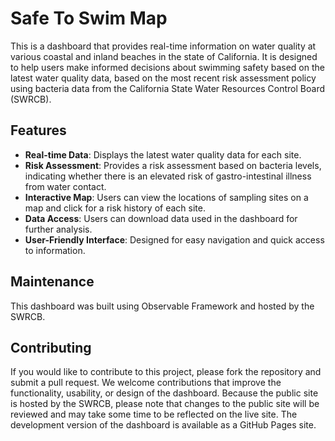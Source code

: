 # Safe To Swim Map

This is a dashboard that provides real-time information on water quality at various coastal and inland beaches in the state of California. It is designed to help users make informed decisions about swimming safety based on the latest water quality data, based on the most recent risk assessment policy using bacteria data from the California State Water Resources Control Board (SWRCB).

## Features

- **Real-time Data**: Displays the latest water quality data for each site.
- **Risk Assessment**: Provides a risk assessment based on bacteria levels, indicating whether there is an elevated risk of gastro-intestinal illness from water contact.
- **Interactive Map**: Users can view the locations of sampling sites on a map and click for a risk history of each site.
- **Data Access**: Users can download data used in the dashboard for further analysis.
- **User-Friendly Interface**: Designed for easy navigation and quick access to information.

## Maintenance

This dashboard was built using Observable Framework and hosted by the SWRCB.

## Contributing

If you would like to contribute to this project, please fork the repository and submit a pull request. We welcome contributions that improve the functionality, usability, or design of the dashboard. Because the public site is hosted by the SWRCB, please note that changes to the public site will be reviewed and may take some time to be reflected on the live site. The development version of the dashboard is available as a GitHub Pages site.